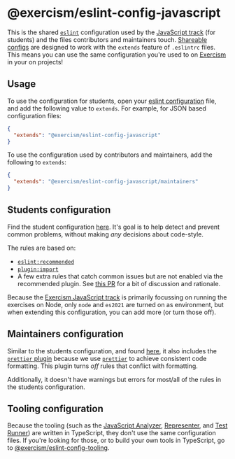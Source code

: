 # @exercism/eslint-config-javascript

This is the shared [`eslint`][web-eslint] configuration used by the [JavaScript track][git-javascript] (for students) and the files contributors and maintainers touch. [Shareable configs][web-shareable-configs] are designed to work with the `extends` feature of `.eslintrc` files. This means you can use the same configuration you're used to on [Exercism][web-exercism] in your on projects!

## Usage

To use the configuration for students, open your [eslint configuration][web-eslint-configuration] file, and add the following value to `extends`. For example, for JSON based configuration files:

```json
{
  "extends": "@exercism/eslint-config-javascript"
}
```

To use the configuration used by contributors and maintainers, add the following to `extends`:

```json
{
  "extends": "@exercism/eslint-config-javascript/maintainers"
}
```

## Students configuration

Find the student configuration [here](index.js). It's goal is to help detect and prevent common problems, without making _any_ decisions about code-style.

The rules are based on:

- [`eslint:recommended`][web-eslint-recommended]
- [`plugin:import`][git-eslint-plugin-import]
- A few extra rules that catch common issues but are not enabled via the recommended plugin. See [this PR][git-javascript-pr-1094] for a bit of discussion and rationale.

Because the [Exercism JavaScript track][git-javascript] is primarily focussing on running the exercises on Node, only `node` and `es2021` are turned on as environment, but when extending this configuration, you can add more (or turn those off).

## Maintainers configuration

Similar to the students configuration, and found [here](maintainers.js), it also includes the [`prettier` plugin][git-eslint-plugin-prettier] because we use [`prettier`][web-prettier] to achieve consistent code formatting. This plugin turns _off_ rules that conflict with formatting.

Additionally, it doesn't have warnings but errors for most/all of the rules in the students configuration.

## Tooling configuration

Because the tooling (such as the [JavaScript Analyzer][git-javascript-analyzer], [Representer][git-javascript-representer], and [Test Runner][git-javascript-test-runner]) are written in TypeScript, they don't use the same configuration files. If you're looking for those, or to build your own tools in TypeScript, go to [@exercism/eslint-config-tooling][git-eslint-config-tooling].

[git-eslint-config-tooling]: https://github.com/exercism/eslint-config-tooling
[git-eslint-plugin-import]: https://github.com/benmosher/eslint-plugin-import
[git-eslint-plugin-prettier]: https://github.com/prettier/eslint-config-prettier
[git-javascript]: https://github.com/exercism/javascript
[git-javascript-analyzer]: https://github.com/exercism/javascript-analyzer
[git-javascript-pr-1094]: https://github.com/exercism/javascript/pull/1094
[git-javascript-representer]: https://github.com/exercism/javascript-representer
[git-javascript-test-runner]: https://github.com/exercism/javascript-test-runner
[web-eslint]: https://eslint.org
[web-eslint-configuration]: https://eslint.org/docs/user-guide/configuring/
[web-eslint-recommended]: https://eslint.org/docs/rules/
[web-exercism]: https://exercism.org
[web-prettier]: https://prettier.io
[web-shareable-configs]: https://eslint.org/docs/developer-guide/shareable-configs
